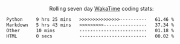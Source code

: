 <p align="center">Rolling seven day <a href="https://wakatime.com/@syrkis"/>WakaTime</a> coding stats:</p>
<!--START_SECTION:waka-->

```txt
Python     9 hrs 25 mins   >>>>>>>>>>>>>>>----------   61.46 %
Markdown   5 hrs 43 mins   >>>>>>>>>----------------   37.34 %
Other      10 mins         -------------------------   01.18 %
HTML       0 secs          -------------------------   00.02 %
```

<!--END_SECTION:waka-->
